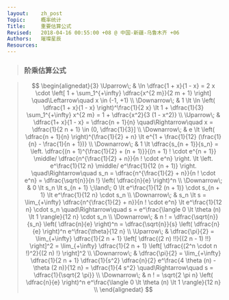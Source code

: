 ```yaml
---
layout:    zh_post
Topic:     概率统计
Title:     重要估算公式
Revised:   2018-04-16 00:55:00 +08 @ 中国-新疆-乌鲁木齐 +06
Authors:   璀璨星辰
Resources:
---
```


> ### 阶乘估算公式

> $$
> \begin{alignedat}{3}
> \Uparrow\;   & \ln \dfrac{1 + x}{1 - x} = 2 x \cdot \left[ 1 + \sum_1^{+\infty} \dfrac{x^{2 m}}{2 m + 1} \right] \quad\Leftarrow\quad x \in (-1, +1) \\
> \Downarrow\; & 1 \lt \ln \left( \dfrac{1 + x}{1 - x} \right)^\frac{1}{2 x} \lt 1 + \dfrac{1}{3} \sum_1^{+\infty} x^{2 m} = 1 + \dfrac{x^2}{3 (1 - x^2)} \\
> \Uparrow\;   & \dfrac{1+ x}{1 - x} = \dfrac{n + 1}{n} \quad\Rightarrow\quad x = \dfrac{1}{2 n + 1} \in (0, \dfrac{1}{3}] \\
> \Downarrow\; & e \lt \left( \dfrac{n + 1}{n} \right)^{\frac{1}{2} + n} \lt e^{1 + \frac{1}{12} (\frac{1}{n} - \frac{1}{n + 1})} \\
> \Downarrow\; & 1 \lt \dfrac{s_{n + 1}}{s_n} = \left. \dfrac{(n + 1)^{\frac{1}{2} + (n + 1)}}{(n + 1) ! \cdot e^{n + 1}} \middle/ \dfrac{n^{\frac{1}{2} + n}}{n ! \cdot e^n} \right. \lt \left. e^\frac{1}{12 n} \middle/ e^\frac{1}{12 (n + 1)} \right. \quad\Rightarrow\quad s_n = \dfrac{n^{\frac{1}{2} + n}}{n ! \cdot e^n} = \dfrac{\sqrt{n}}{n !} \left( \dfrac{n}{e} \right)^n \\
> \Downarrow\; & 0 \lt s_n \lt s_{n + 1} \;\land\; 0 \lt e^\frac{1}{12 (n + 1)} \cdot s_{n + 1} \lt e^\frac{1}{12 n} \cdot s_n \\
> \Downarrow\; & s_n \lt s = \lim_{+\infty} \dfrac{n^{\frac{1}{2} + n}}{n ! \cdot e^n} \lt e^\frac{1}{12 n} \cdot s_n \quad\Rightarrow\quad s = e^\frac{\langle 0 \lt \theta (n) \lt 1 \rangle}{12 n} \cdot s_n \\
> \Downarrow\; & n ! = \dfrac{\sqrt{n}}{s_n} \left( \dfrac{n}{e} \right)^n = \dfrac{\sqrt{n}}{s} \left( \dfrac{n}{e} \right)^n e^\frac{\theta}{12 n} \\
> \Uparrow\;   & \dfrac{\pi}{2} = \lim_{+\infty} \dfrac{1}{2 n + 1} \left[ \dfrac{(2 n) !!}{(2 n - 1) !!} \right]^2 = \lim_{+\infty} \dfrac{1}{2 n + 1} \left[ \dfrac{(2^n \cdot n !)^2}{(2 n) !} \right]^2 \\
> \Downarrow\; & \dfrac{\pi}{2} = \lim_{+\infty} \dfrac{1}{2 n + 1} \dfrac{1}{s^2} \dfrac{n}{2} e^\frac{4 \theta (n) - \theta (2 n)}{12 n} = \dfrac{1}{4 s^2} \quad\Rightarrow\quad s = \dfrac{1}{\sqrt{2 \pi}} \\
> \Downarrow\; & n ! = \sqrt{2 \pi n} \left( \dfrac{n}{e} \right)^n e^\frac{\langle 0 \lt \theta (n) \lt 1 \rangle}{12 n} \\
> \end{alignedat}
> $$
>